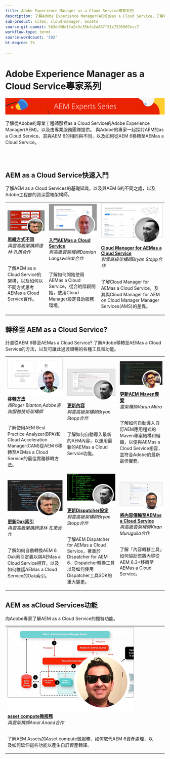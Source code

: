```yaml
---
title: Adobe Experience Manager as a Cloud Service專家系列
description: 了解Adobe Experience Manager(AEM)的as a Cloud Service，了解Adobe專業的工程師所打造的產品，以及提供產品的專業服務。
sub-product: sites, cloud-manager, assets
source-git-commit: 5b3dd38d1fa2e3c35bfa2a867f51c7295907ecc7
workflow-type: tm+mt
source-wordcount: '592'
ht-degree: 2%

---
```



# Adobe Experience Manager as a Cloud Service專家系列

![AEM Experts系列](./assets/experts-series/masthead.png)

了解從Adobe的專業工程師那裡as a Cloud Service的Adobe Experience Manager(AEM)，以及由專業服務團隊提供。 與Adobe的專家一起探討AEM的as a Cloud Service、其與AEM 6的相同與不同，以及如何從AEM 6移轉至AEMas a Cloud Service。

<br/> 
<br/>

## AEM as a Cloud Service快速入門

了解AEM as a Cloud Services的基礎知識，以及與AEM 6的不同之處，以及Adobe工程部的資深雲端架構師。

<table>
  <tr>
   <td>
      <a href="./migration/moving-to-aem-as-a-cloud-service/introduction.md">
      <img alt="思維方式不同" src="./assets/experts-series/thinking-differently.png"/>
      </a>
      <div>
         <a href="./migration/moving-to-aem-as-a-cloud-service/introduction.md"><strong>思維方式不同</strong></a>         
         <br/><em>與雲高級架構師達林·孔策合作</em>
      </div>
      <p>
        <br/>
         了解AEM as a Cloud Service的架構，以及如何以不同方式思考AEMas a Cloud Service實作。
      </p>
     </td>   
     <td>
      <a href="./migration/moving-to-aem-as-a-cloud-service/onboarding.md">
      <img alt="AEM as a Cloud Service 入門" src="./assets/experts-series/onboarding.png"/>
      </a>
      <div>
         <a href="./migration/moving-to-aem-as-a-cloud-service/onboarding.md"><strong>入門AEMas a Cloud Service</strong></a>
         <br/><em>與高級雲架構師Damian Langsweirdt合作</em>
      </div>
      <p>
        <br/>
         了解如何開始使用AEMas a Cloud Service，從合約階段開始，使用Cloud Manager設定自助服務環境。
      </p>
   </td>     
   </td>   
     <td>
      <a href="./migration/moving-to-aem-as-a-cloud-service/cloud-manager.md">
      <img alt="Cloud Manager" src="./assets/experts-series/cloud-manager.png"/>
      </a>
      <div>
         <a href="./migration/moving-to-aem-as-a-cloud-service/cloud-manager.md"><strong>Cloud Manager for AEMas a Cloud Service</strong></a>
         <br/><em>與雲高級架構師Bryan Stopp合作</em>
      </div>
      <p>
        <br/>
         了解Cloud Manager for AEMas a Cloud Service，及其與Cloud Manager for AEM on Cloud Manager Manager Services(AMS)的差異。
      </p>
   </td> 
  </tr>
</table>

## 轉移至 AEM as a Cloud Service?

計畫從AEM 6移至AEMas a Cloud Service? 了解Adobe移轉至AEMas a Cloud Service的方法，以及可讓此過渡順暢的各種工具和功能。

<table>
  <tr>
   <td>
      <a href="./migration/moving-to-aem-as-a-cloud-service/bpa-and-cam.md" target="_aem-experts-series-video">
      <img alt="移轉方法" src="./assets/experts-series/bpa-and-cam.png"/>
      </a>
      <div>
         <a href="./migration/moving-to-aem-as-a-cloud-service/bpa-and-cam.md" target="_aem-experts-series-video"><strong>移轉方法</strong></a>
         <br/><em>與Roger Blanton,Adobe咨詢服務技術架構師</em>
      </div>
      <p>
        <br/>
        了解使用AEM Best Practice Analyzer(BPA)和Cloud Acceleration Manager(CAM)從AEM 6移轉至AEMas a Cloud Service的最佳實務移轉方法。
      </p>
   </td>   
     <td>
      <a href="./migration/moving-to-aem-as-a-cloud-service/aem-modernization-tools.md" target="_aem-experts-series-video">
      <img alt="更新內容" src="./assets/experts-series/aem-modernizer-tools.png"/>
      </a>
      <div>
         <a href="./migration/moving-to-aem-as-a-cloud-service/aem-modernization-tools.md" target="_aem-experts-series-video"><strong>更新內容</strong></a>
         <br/><em>與雲高級架構師Bryan Stopp合作</em>
      </div>
      <p>
        <br/>
         了解如何自動導入最新的AEM內容，以運用最新的AEMas a Cloud Service功能。
      </p>
   </td>     
   </td>   
     <td>
      <a href="./migration/moving-to-aem-as-a-cloud-service/repository-modernization.md" target="_aem-experts-series-video">
      <img alt="更新AEM Maven專案" src="./assets/experts-series/repository-modernizer.png"/>
      </a>
      <div>
         <a href="./migration/moving-to-aem-as-a-cloud-service/repository-modernization.md" target="_aem-experts-series-video"><strong>更新AEM Maven專案</strong></a>
         <br/><em>雲架構師Varun Mitra</em>
      </div>
      <p>
        <br/>
         了解如何自動導入自訂AEM應用程式的Maven專案結構和組織，以便與AEMas a Cloud Service相容，並符合Adobe的最新最佳實務。
      </p>
   </td> 
  </tr>
  <tr>
   <td>
      <a href="./migration/moving-to-aem-as-a-cloud-service/search-and-indexing.md" target="_aem-experts-series-video">
      <img alt="更新Oak索引" src="./assets/experts-series/indexes.png"/>
      </a>
      <div>
         <a href="./migration/moving-to-aem-as-a-cloud-service/search-and-indexing.md" target="_aem-experts-series-video"><strong>更新Oak索引</strong></a>
         <br/><em>與雲高級架構師達林·孔策合作</em>
      </div>
      <p>
        <br/>
        了解如何自動轉換AEM 6 Oak索引定義以與AEMas a Cloud Service相容，以及如何維護AEMas a Cloud Service的Oak索引。
      </p>
   </td>   
     <td>
      <a href="./migration/moving-to-aem-as-a-cloud-service/dispatcher.md" target="_aem-experts-series-video">
      <img alt="更新Dispatcher設定" src="./assets/experts-series/dispatcher.png"/>
      </a>
      <div>
         <a href="./migration/moving-to-aem-as-a-cloud-service/dispatcher.md" target="_aem-experts-series-video"><strong>更新Dispatcher設定</strong></a>
         <br/><em>與雲高級架構師Bryan Stopp合作</em>
      </div>
      <p>
        <br/>
         了解AEM Dispatcher for AEMas a Cloud Service，著重於Dispatcher for AEM 6、Dispatcher轉換工具以及如何使用Dispatcher工具SDK的重大變更。
      </p>
   </td>     
   </td>   
     <td>
      <a href="./migration/moving-to-aem-as-a-cloud-service/content-migration/content-transfer-tool.md" target="_aem-experts-series-video">
      <img alt="將內容傳輸至AEMas a Cloud Service" src="./assets/experts-series/content-transfer-tool.png"/>
      </a>
      <div>
         <a href="./migration/moving-to-aem-as-a-cloud-service/content-migration/content-transfer-tool.md" target="_aem-experts-series-video"><strong>將內容傳輸至AEMas a Cloud Service</strong></a>
         <br/><em>與高級雲架構師Kiran Murugulla合作</em>
      </div>
      <p>
        <br/>
         了解「內容轉移工具」如何協助您將內容從AEM 6.3+移轉至AEMas a Cloud Service。
      </p>
   </td> 
  </tr>  
</table>


## AEM as aCloud Services功能

向Adobe專家了解AEM as a Cloud Service的獨特功能。

<table>
  <tr>
   <td>
      <a href="./migration/moving-to-aem-as-a-cloud-service/asset-compute-microservices.md" target="_aem-experts-series-video">
      <img alt="asset compute微服務" src="./assets/experts-series/asset-compute-microservices.png"/>
      </a>
      <div>
         <a href="./migration/moving-to-aem-as-a-cloud-service/asset-compute-microservices.md" target="_aem-experts-series-video"><strong>asset compute微服務</strong></a>
         <br/><em>與雲架構師Amol Anand合作</em>
      </div>
      <p>
        <br/>
        了解AEM Assets的Asset compute微服務、如何取代AEM 6資產處理，以及如何延伸這些功能以產生自訂資產轉譯。
      </p>
   </td>   
    <td></td>
    <td></td>
  </tr>
</table>
